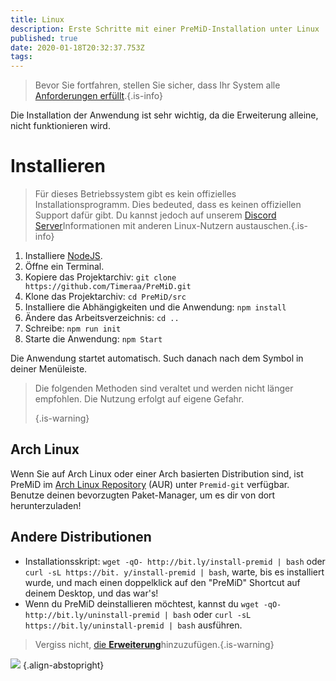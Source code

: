 ```yaml
---
title: Linux
description: Erste Schritte mit einer PreMiD-Installation unter Linux
published: true
date: 2020-01-18T20:32:37.753Z
tags:
---
```


> Bevor Sie fortfahren, stellen Sie sicher, dass Ihr System alle [Anforderungen erfüllt](/install/requirements).{.is-info}

Die Installation der Anwendung ist sehr wichtig, da die Erweiterung alleine, nicht funktionieren wird.

# Installieren
> Für dieses Betriebssystem gibt es kein offizielles Installationsprogramm. Dies bedeuted, dass es keinen offiziellen Support dafür gibt. Du kannst jedoch auf unserem [Discord Server](https://discord.gg/premid/)Informationen mit anderen Linux-Nutzern austauschen.{.is-info}

1. Installiere [NodeJS](https://nodejs.org/en/).
2. Öffne ein Terminal.
3. Kopiere das Projektarchiv: `git clone https://github.com/Timeraa/PreMiD.git`
4. Klone das Projektarchiv: `cd PreMiD/src`
5. Installiere die Abhängigkeiten und die Anwendung: `npm install`
6. Ändere das Arbeitsverzeichnis: `cd ..`
7. Schreibe: `npm run init`
8. Starte die Anwendung: `npm Start`

Die Anwendung startet automatisch. Such danach nach dem Symbol in deiner Menüleiste.

> Die folgenden Methoden sind veraltet und werden nicht länger empfohlen. Die Nutzung erfolgt auf eigene Gefahr. 
> 
> {.is-warning}

## Arch Linux
Wenn Sie auf Arch Linux oder einer Arch basierten Distribution sind, ist PreMiD im [Arch Linux Repository](https://aur.archlinux.org/packages/premid-git/) (AUR) unter `Premid-git` verfügbar. Benutze deinen bevorzugten Paket-Manager, um es dir von dort herunterzuladen!

## Andere Distributionen
- Installationsskript: `wget -qO- http://bit.ly/install-premid | bash` oder `curl -sL https://bit. y/install-premid | bash`, warte, bis es installiert wurde, und mach einen doppelklick auf den "PreMiD" Shortcut auf deinem Desktop, und das war's!
- Wenn du PreMiD deinstallieren möchtest, kannst du `wget -qO- http://bit.ly/uninstall-premid | bash` oder `curl -sL https://bit.ly/uninstall-premid | bash` ausführen.

> Vergiss nicht, [die **Erweiterung**](/install)hinzuzufügen.{.is-warning}

![](https://a.icons8.com/TqgWTTfw/Oy7xHF/svg.svg) {.align-abstopright}